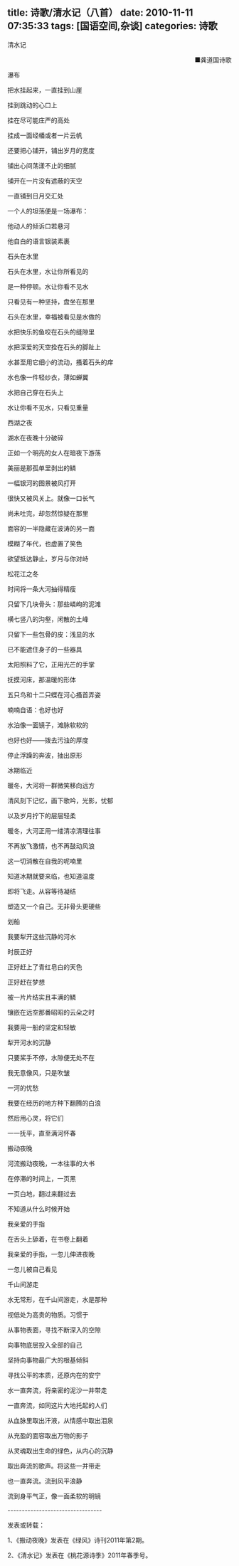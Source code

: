 title: 诗歌/清水记（八首）
date: 2010-11-11 07:35:33
tags: [国语空间,杂谈]
categories: 诗歌
---
 <p>清水记</p> 
 <p align="right">■龚道国诗歌</p> 
 <p>瀑布</p> 
 <p> 把水挂起来，一直挂到山崖</p> 
 <p>挂到跳动的心口上</p> 
 <p>挂在尽可能庄严的高处</p> 
 <p>挂成一面经幡或者一片云帆</p> 
 <p>还要把心铺开，铺出岁月的宽度</p> 
 <p>铺出心间荡漾不止的细腻</p> 
 <p>铺开在一片没有遮蔽的天空</p> 
<!-- more --><p>一直铺到日月交汇处</p> 
 <p>一个人的坦荡便是一场瀑布：</p> 
 <p>他动人的倾诉口若悬河</p> 
 <p>他自白的语言银装素裹&nbsp;</p> 
 <p>石头在水里</p> 
 <p>石头在水里，水让你所看见的</p> 
 <p>是一种停顿。水让你看不见水</p> 
 <p>只看见有一种坚持，盘坐在那里</p> 
 <p>石头在水里，幸福被看见是水做的</p> 
 <p>水把快乐的鱼咬在石头的缝隙里</p> 
 <p>水把深爱的天空拴在石头的脚趾上</p> 
 <p>水甚至用它细小的流动，搔着石头的痒</p> 
 <p>水也像一件轻纱衣，薄如蝉翼</p> 
 <p>水把自己穿在石头上</p> 
 <p>水让你看不见水，只看见重量</p> 
 <p>西湖之夜</p> 
 <p>湖水在夜晚十分破碎</p> 
 <p>正如一个明亮的女人在暗夜下游荡</p> 
 <p>美丽是那孤单里剥出的鳞</p> 
 <p>一幅银河的图景被风打开</p> 
 <p>很快又被风关上。就像一口长气</p> 
 <p>尚未吐完，却忽然惊疑在那里</p> 
 <p>面容的一半隐藏在波涛的另一面</p> 
 <p>模糊了年代，也虚置了笑色</p> 
 <p>欲望抵达静止，岁月与你对峙</p> 
 <p>松花江之冬</p> 
 <p>时间将一条大河抽得精瘦</p> 
 <p>只留下几块骨头：那些嶙峋的泥滩</p> 
 <p>横七竖八的沟壑，闲散的土峰</p> 
 <p>只留下一些包骨的皮：浅显的水</p> 
 <p>已不能遮住身子的一些器具</p> 
 <p>太阳照料了它，正用光芒的手掌</p> 
 <p>抚摸河床，那温暖的形体</p> 
 <p>五只鸟和十二只蝶在河心搔首弄姿</p> 
 <p>喃喃自语：也好也好</p> 
 <p>水泊像一面镜子，滩脉软软的</p> 
 <p>也好也好——拨去污浊的厚度</p> 
 <p>停止浮躁的奔波，抽出原形</p> 
 <p>冰期临近</p> 
 <p>暖冬，大河将一群微笑移向远方</p> 
 <p>清风刻下记忆，画下歌吟，光影，忧郁</p> 
 <p>以及岁月拧下的层层轻柔</p> 
 <p>暖冬，大河正用一缕清凉清理往事</p> 
 <p>不再放飞激情，也不再鼓动风浪</p> 
 <p>这一切消散在自我的呢喃里</p> 
 <p>知道冰期就要来临，也知道温度</p> 
 <p>即将飞走。从容等待凝结</p> 
 <p>塑造又一个自己。无非骨头更硬些</p> 
 <p>划船</p> 
 <p>我要犁开这些沉静的河水</p> 
 <p>时辰正好</p> 
 <p>正好赶上了青红皂白的天色</p> 
 <p>正好赶在梦想</p> 
 <p>被一片片结实且丰满的鳞</p> 
 <p>镶嵌在远空那番昭昭的云朵之时</p> 
 <p>我要用一船的坚定和轻敏</p> 
 <p>犁开河水的沉静</p> 
 <p>只要桨手不停，水隙便无处不在</p> 
 <p>我无意像风，只是吹皱</p> 
 <p>一河的忧愁</p> 
 <p>我要在经历的地方种下翻腾的白浪</p> 
 <p>然后用心灵，将它们</p> 
 <p>一一抚平，直至满河怀春</p> 
 <p>搬动夜晚</p> 
 <p>河流搬动夜晚，一本往事的大书</p> 
 <p>在停滞的时间上，一页黑</p> 
 <p>一页白地，翻过来翻过去</p> 
 <p>不知道从什么时候开始</p> 
 <p>我亲爱的手指</p> 
 <p>在舌头上舔着，在书卷上翻着</p> 
 <p>我亲爱的手指，一忽儿伸进夜晚</p> 
 <p>一忽儿被自己看见</p> 
 <p>千山间游走</p> 
 <p>水无常形，在千山间游走，水是那种</p> 
 <p>视低处为高贵的物质。习惯于</p> 
 <p>从事物表面，寻找不断深入的空隙</p> 
 <p>向事物底层投入全部的自己</p> 
 <p>坚持向事物最广大的根基倾斜</p> 
 <p>寻找公平的本质，还原内在的安宁</p> 
 <p>水一直奔流，将亲密的泥沙一并带走</p> 
 <p>一直奔流，如同这片大地托起的人们</p> 
 <p>从血脉里取出汗液，从情感中取出泪泉</p> 
 <p>从充盈的面容取出万物的影子</p> 
 <p>从灵魂取出生命的绿色，从内心的沉静</p> 
 <p>取出奔流的歌声。将这些一并带走</p> 
 <p>也一直奔流。流到风平浪静</p> 
 <p>流到身平气正，像一面柔软的明镜</p> 
 <p>---------------------------------&nbsp;</p> 
 <p>发表或转载：</p> 
 <p>1、《搬动夜晚》发表在《绿风》诗刊2011年第2期。</p> 
 <p>2、《清水记》发表在《桃花源诗季》2011年春季号。</p> 
